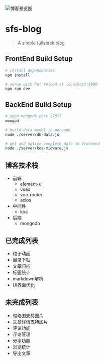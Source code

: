 ![博客预览图](https://github.com/FrankKai/sfs-blog/blob/master/src/assets/images/newcover.png)
# sfs-blog

> A simple fullstack blog

## FrontEnd Build Setup

``` bash
# install dependencies
npm install

# serve with hot reload at localhost:8080
npm run dev

```
## BackEnd Build Setup

``` bash
# open mongodb port 27017
mongod

# build data model in mongodb
node ./server/db-data.js

# get and splice complete data to frontend
node ./server/koa-midware.js

```
## 博客技术栈
* 前端
  * element-ui
  * vuex
  * vue-router
  * axios
* 中间件
  * koa
* 后端
  * mongodb

## 已完成列表
* 粒子动画
* 目录下钻
* 文章归档
* 标签统计
* markdown解析
* UI界面优化

## 未完成列表
* 缩略图支持图片
* 文章详情支持图片
* 评论功能
* 评论管理
* 分享功能
* 浏览统计
* 导出文章